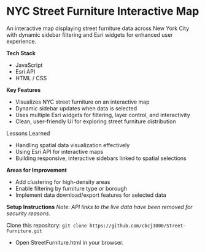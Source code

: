 # NYC Street Furniture Interactive Map
An interactive map displaying street furniture data across New York City with dynamic sidebar filtering and Esri widgets for enhanced user experience.

**Tech Stack**
- JavaScript
- Esri API
- HTML / CSS

**Key Features**
- Visualizes NYC street furniture on an interactive map
- Dynamic sidebar updates when data is selected
- Uses multiple Esri widgets for filtering, layer control, and interactivity
- Clean, user-friendly UI for exploring street furniture distribution

Lessons Learned
- Handling spatial data visualization effectively
- Using Esri API for interactive maps
- Building responsive, interactive sidebars linked to spatial selections

**Areas for Improvement**
- Add clustering for high-density areas
- Enable filtering by furniture type or borough
- Implement data download/export features for selected data

**Setup Instructions**
*Note: API links to the live data have been removed for security reasons.*

Clone this repository:
```git clone https://github.com/cbcj3000/Street-Furniture.git```
- Open StreetFurniture.html in your browser.
